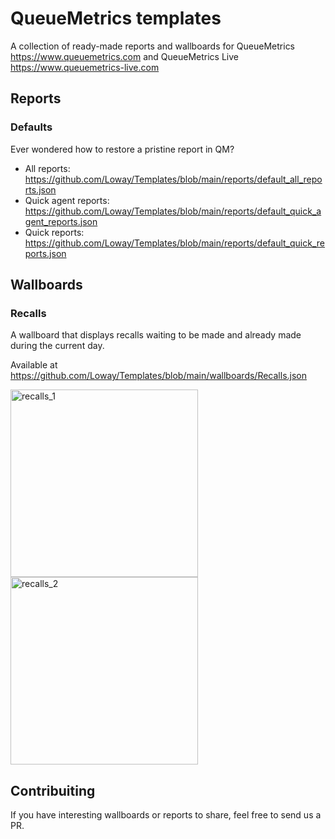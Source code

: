 # QueueMetrics templates

A collection of ready-made reports and wallboards for QueueMetrics https://www.queuemetrics.com and QueueMetrics Live https://www.queuemetrics-live.com



## Reports

### Defaults

Ever wondered how to restore a pristine report in QM? 

- All reports: https://github.com/Loway/Templates/blob/main/reports/default_all_reports.json
- Quick agent reports: https://github.com/Loway/Templates/blob/main/reports/default_quick_agent_reports.json
- Quick reports: https://github.com/Loway/Templates/blob/main/reports/default_quick_reports.json


## Wallboards

### Recalls

A wallboard that displays recalls waiting to be made and already made during the current day.

Available at https://github.com/Loway/Templates/blob/main/wallboards/Recalls.json

<img width="300" alt="recalls_1" src="https://user-images.githubusercontent.com/1101849/197764787-08f8e358-f6c7-47c9-9201-80179d972000.png">
<img width="300" alt="recalls_2" src="https://user-images.githubusercontent.com/1101849/197764794-7c7ab995-17d7-4f80-a12c-75622bc970aa.png">

## Contribuiting


If you have interesting wallboards or reports to share, feel free to send us a PR.


